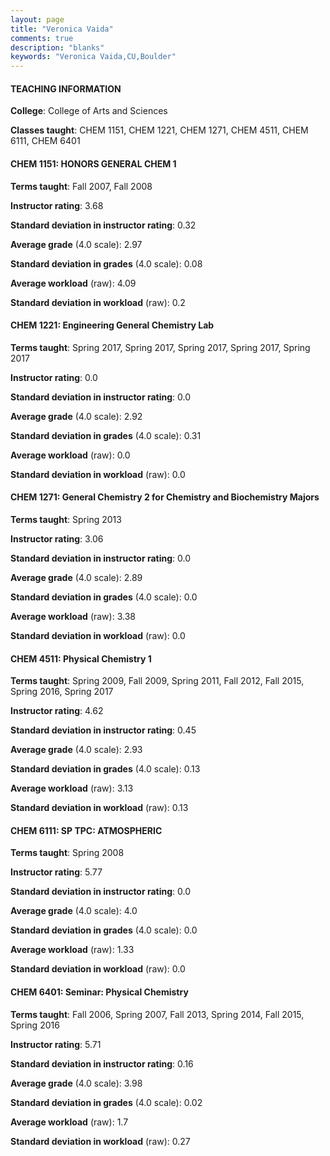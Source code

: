 ```yaml
---
layout: page
title: "Veronica Vaida" 
comments: true
description: "blanks"
keywords: "Veronica Vaida,CU,Boulder"
---
```

<head>
<script src="https://ajax.googleapis.com/ajax/libs/jquery/2.1.3/jquery.min.js"></script>
<script src="https://dl.dropboxusercontent.com/s/pc42nxpaw1ea4o9/highcharts.js?dl=0"></script>
<!-- <script src="../assets/js/highcharts.js"></script> -->
<style type="text/css">@font-face {
	font-family: "Bebas Neue";
	src: url(https://www.filehosting.org/file/details/544349/BebasNeue Regular.otf) format("opentype");
	}
	h1.Bebas { 
		font-family: "Bebas Neue", Verdana, Tahoma;
	}
</style>
</head>
	   
#### TEACHING INFORMATION

**College**: College of Arts and Sciences

**Classes taught**: CHEM 1151, CHEM 1221, CHEM 1271, CHEM 4511, CHEM 6111, CHEM 6401

#### CHEM 1151: HONORS GENERAL CHEM 1

**Terms taught**: Fall 2007, Fall 2008

**Instructor rating**: 3.68

**Standard deviation in instructor rating**: 0.32

**Average grade** (4.0 scale): 2.97

**Standard deviation in grades** (4.0 scale): 0.08

**Average workload** (raw): 4.09

**Standard deviation in workload** (raw): 0.2

#### CHEM 1221: Engineering General Chemistry Lab

**Terms taught**: Spring 2017, Spring 2017, Spring 2017, Spring 2017, Spring 2017

**Instructor rating**: 0.0

**Standard deviation in instructor rating**: 0.0

**Average grade** (4.0 scale): 2.92

**Standard deviation in grades** (4.0 scale): 0.31

**Average workload** (raw): 0.0

**Standard deviation in workload** (raw): 0.0

#### CHEM 1271: General Chemistry 2 for Chemistry and Biochemistry Majors

**Terms taught**: Spring 2013

**Instructor rating**: 3.06

**Standard deviation in instructor rating**: 0.0

**Average grade** (4.0 scale): 2.89

**Standard deviation in grades** (4.0 scale): 0.0

**Average workload** (raw): 3.38

**Standard deviation in workload** (raw): 0.0

#### CHEM 4511: Physical Chemistry 1

**Terms taught**: Spring 2009, Fall 2009, Spring 2011, Fall 2012, Fall 2015, Spring 2016, Spring 2017

**Instructor rating**: 4.62

**Standard deviation in instructor rating**: 0.45

**Average grade** (4.0 scale): 2.93

**Standard deviation in grades** (4.0 scale): 0.13

**Average workload** (raw): 3.13

**Standard deviation in workload** (raw): 0.13

#### CHEM 6111: SP TPC: ATMOSPHERIC

**Terms taught**: Spring 2008

**Instructor rating**: 5.77

**Standard deviation in instructor rating**: 0.0

**Average grade** (4.0 scale): 4.0

**Standard deviation in grades** (4.0 scale): 0.0

**Average workload** (raw): 1.33

**Standard deviation in workload** (raw): 0.0

#### CHEM 6401: Seminar: Physical Chemistry

**Terms taught**: Fall 2006, Spring 2007, Fall 2013, Spring 2014, Fall 2015, Spring 2016

**Instructor rating**: 5.71

**Standard deviation in instructor rating**: 0.16

**Average grade** (4.0 scale): 3.98

**Standard deviation in grades** (4.0 scale): 0.02

**Average workload** (raw): 1.7

**Standard deviation in workload** (raw): 0.27

